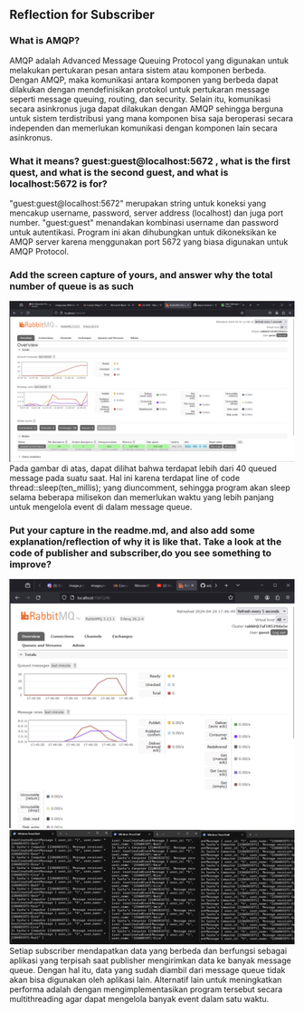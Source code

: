 ## Reflection for Subscriber

### What is AMQP?
AMQP adalah Advanced Message Queuing Protocol yang digunakan untuk melakukan pertukaran pesan antara sistem atau komponen berbeda. Dengan AMQP, maka komunikasi antara komponen yang berbeda dapat dilakukan dengan mendefinisikan protokol untuk pertukaran message seperti message queuing, routing, dan security. Selain itu, komunikasi secara asinkronus juga dapat dilakukan dengan AMQP sehingga berguna untuk sistem terdistribusi yang mana komponen bisa saja beroperasi secara independen dan memerlukan komunikasi dengan komponen lain secara asinkronus.

### What it means? guest:guest@localhost:5672 , what is the first quest, and what is the second guest, and what is localhost:5672 is for?
"guest:guest@localhost:5672" merupakan string untuk koneksi yang mencakup username, password, server address (localhost) dan juga port number. "guest:guest" menandakan kombinasi username dan password untuk autentikasi. Program ini akan dihubungkan untuk dikoneksikan ke AMQP server karena menggunakan port 5672 yang biasa digunakan untuk AMQP Protocol.

### Add the screen capture of yours, and answer why the total number of queue is as such
![alt text](image.png)
Pada gambar di atas, dapat dilihat bahwa terdapat lebih dari 40 queued message pada suatu saat. Hal ini karena terdapat line of code thread::sleep(ten_millis); yang diuncomment, sehingga program akan sleep selama beberapa milisekon dan memerlukan waktu yang lebih panjang untuk mengelola event di dalam message queue.

### Put your capture in the readme.md, and also add some explanation/reflection of why it is like that. Take a look at the code of publisher and subscriber,do you see something to improve?
![alt text](image-2.png)
![alt text](image-1.png)
Setiap subscriber mendapatkan data yang berbeda dan berfungsi sebagai aplikasi yang terpisah saat publisher mengirimkan data ke banyak message queue. Dengan hal itu, data yang sudah diambil dari message queue tidak akan bisa digunakan oleh aplikasi lain. Alternatif lain untuk meningkatkan performa adalah dengan mengimplementasikan program tersebut secara multithreading agar dapat mengelola banyak event dalam satu waktu.
